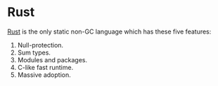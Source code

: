 # Rust

[Rust](https://www.reddit.com/r/rust/comments/7qels2/i_wonder_why_graydon_hoare_the_author_of_rust/) is the only static non-GC language which has these five features:

1. Null-protection.
2. Sum types.
3. Modules and packages.
4. C-like fast runtime.
5. Massive adoption.

